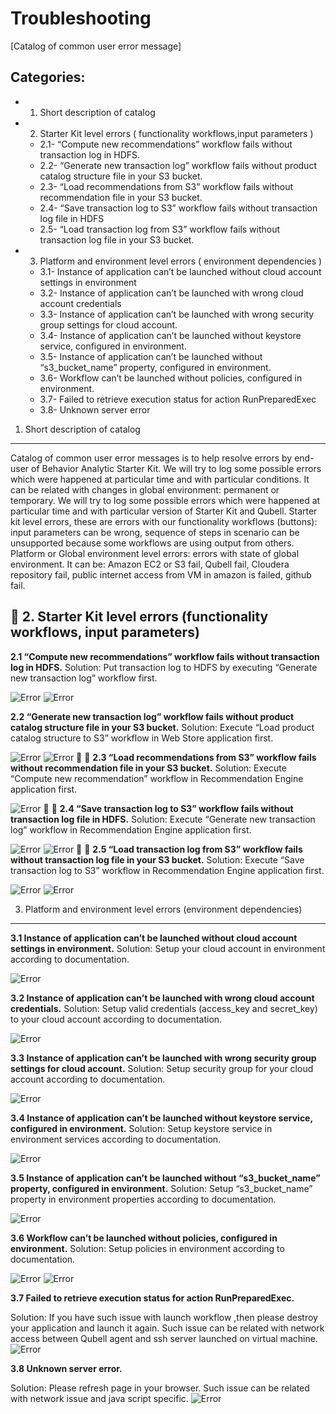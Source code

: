 Troubleshooting
===============
[Catalog of common user error message]

Categories:
-----------
- 1. Short description of catalog
- 2. Starter Kit level errors ( functionality workflows,input parameters )
  - 2.1- “Compute new recommendations” workflow fails without transaction log in HDFS.
  - 2.2- “Generate new transaction log” workflow fails without product catalog structure file in your S3 bucket.
  - 2.3- “Load recommendations from S3” workflow fails without recommendation file in your S3 bucket.
  - 2.4- “Save transaction log to S3” workflow fails without transaction log file in HDFS
  - 2.5- “Load transaction log from S3” workflow fails without transaction log file in your S3 bucket.
- 3. Platform and environment level errors ( environment dependencies )
  - 3.1- Instance of application can’t be launched without cloud account settings in environment
  - 3.2- Instance of application can’t be launched with wrong cloud account credentials
  - 3.3- Instance of application can’t be launched with wrong security group settings for cloud account.
  - 3.4- Instance of application can’t be launched without keystore service, configured in environment.
  - 3.5- Instance of application can’t be launched without “s3_bucket_name” property, configured in environment.
  - 3.6- Workflow can’t be launched without policies, configured in environment.
  - 3.7- Failed to retrieve execution status for action RunPreparedExec
  - 3.8- Unknown server error


1. Short description of catalog
-------------------------------
Catalog of common user error messages is to help resolve errors by end-user of Behavior Analytic Starter Kit. We will try to log some possible errors which were happened at particular time and with particular conditions. It can be related with changes in global environment: permanent or temporary. We will try to log some possible errors which were happened at particular time and with particular version of Starter Kit and Qubell.
Starter kit level errors, these are errors with our functionality workflows (buttons): input parameters can be wrong, sequence of steps in scenario can be unsupported  because some workflows are using output from others. Platform or Global environment level errors: errors with state of global environment. It can be: Amazon EC2 or S3 fail, Qubell fail, Cloudera repository fail, public internet access from VM in amazon is failed, github fail. 


2. Starter Kit level errors (functionality workflows, input parameters)
-----------------------------------------------------------------------

**2.1 “Compute new recommendations” workflow fails without transaction log in HDFS.**
Solution: Put transaction log to HDFS by executing “Generate new transaction log” workflow first.

![Error](/Images/2.1a.png)
![Error](/Images/2.1b.png)

        
**2.2 “Generate new transaction log” workflow fails without product catalog structure file in your S3 bucket.**
Solution: Execute “Load product catalog structure to S3” workflow in Web Store application first.

![Error](/Images/2.2a.png)
![Error](/Images/2.2b.png)


**2.3 “Load recommendations from S3” workflow fails without recommendation file in your S3 bucket.**
Solution: Execute “Compute new recommendation” workflow in Recommendation Engine application first.

![Error](/Images/2.3.png)


**2.4 “Save transaction log to S3” workflow fails without transaction log file in HDFS.**
Solution: Execute “Generate new transaction log” workflow in Recommendation Engine application first.

![Error](/Images/2.4a.png)
![Error](/Images/2.4b.png)


**2.5 “Load transaction log from S3” workflow fails without transaction log file in your S3 bucket.**
Solution: Execute “Save transaction log to S3” workflow in Recommendation Engine application first.

![Error](/Images/2.5a.png)
![Error](/Images/2.5b.png)


3. Platform and environment level errors (environment dependencies)
-------------------------------------------------------------------

**3.1 Instance of application can’t be launched without cloud account settings in environment.**
Solution: Setup your cloud account in environment according to documentation. 

![Error](/Images/3.1.png)


**3.2 Instance of application can’t be launched with wrong cloud account credentials.**
Solution: Setup valid credentials (access_key and secret_key) to your cloud account according to documentation.

![Error](/Images/3.2.png)


**3.3 Instance of application can’t be launched with wrong security group settings for cloud account.**
Solution: Setup security group for your cloud account according to documentation.

![Error](/Images/3.3.png)


**3.4 Instance of application can’t be launched without keystore service, configured in environment.**
Solution: Setup keystore service in environment services  according to documentation.

![Error](/Images/3.4.png)


**3.5 Instance of application can’t be launched without “s3_bucket_name” property, configured in environment.**
Solution: Setup “s3_bucket_name” property in environment properties according to documentation.

![Error](/Images/3.5.png)


**3.6 Workflow can’t be launched without policies, configured in environment.**
Solution: Setup policies in environment  according to documentation.

![Error](/Images/3.6a.png)
![Error](/Images/3.6b.png)


**3.7 Failed to retrieve execution status for action RunPreparedExec.**

Solution: If you have such issue with launch workflow ,then please destroy your application and launch it again. Such issue can be related with network access between Qubell agent and ssh server launched on virtual machine.
![Error](/Images/3.7.png)


**3.8 Unknown server error.**

Solution: Please refresh page in your browser. Such issue can be related with network issue and java script specific.
![Error](/Images/3.8.png)





